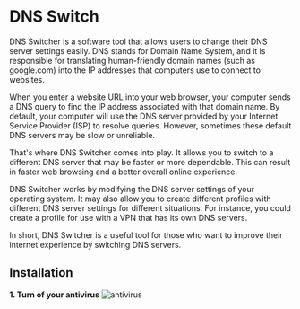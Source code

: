 # DNS Switch
DNS Switcher is a software tool that allows users to change their DNS server settings easily. DNS stands for Domain Name System, and it is responsible for translating human-friendly domain names (such as google.com) into the IP addresses that computers use to connect to websites.

When you enter a website URL into your web browser, your computer sends a DNS query to find the IP address associated with that domain name. By default, your computer will use the DNS server provided by your Internet Service Provider (ISP) to resolve queries. However, sometimes these default DNS servers may be slow or unreliable.

That's where DNS Switcher comes into play. It allows you to switch to a different DNS server that may be faster or more dependable. This can result in faster web browsing and a better overall online experience. 

DNS Switcher works by modifying the DNS server settings of your operating system. It may also allow you to create different profiles with different DNS server settings for different situations. For instance, you could create a profile for use with a VPN that has its own DNS servers. 

In short, DNS Switcher is a useful tool for those who want to improve their internet experience by switching DNS servers.

## Installation
**1. Turn of your antivirus**
![antivirus](https://cdn1.vectorstock.com/i/1000x1000/74/80/computer-virus-vector-4047480.jpg)
